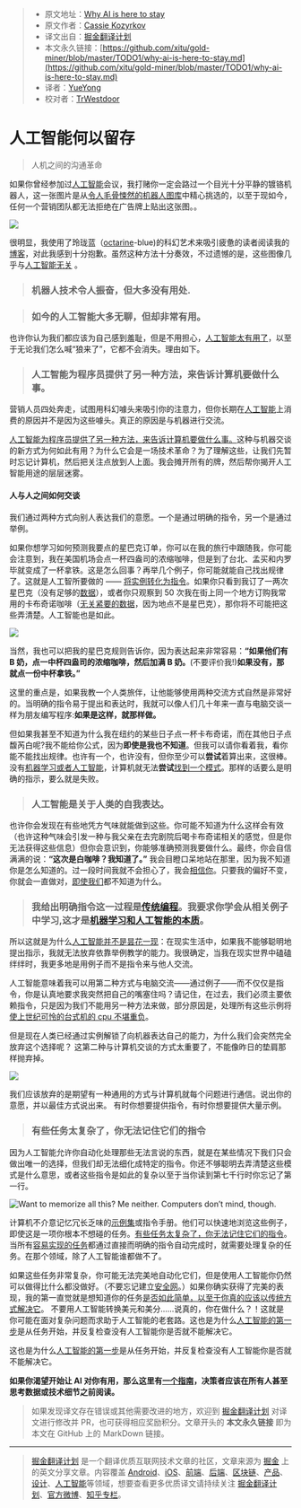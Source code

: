 > * 原文地址：[Why AI is here to stay](https://medium.com/hackernoon/why-ai-is-here-to-stay-9c75b1868b9b)
> * 原文作者：[Cassie Kozyrkov](https://medium.com/@kozyrkov)
> * 译文出自：[掘金翻译计划](https://github.com/xitu/gold-miner)
> * 本文永久链接：[https://github.com/xitu/gold-miner/blob/master/TODO1/why-ai-is-here-to-stay.md](https://github.com/xitu/gold-miner/blob/master/TODO1/why-ai-is-here-to-stay.md)
> * 译者：[YueYong](https://github.com/YueYongDev)
> * 校对者：[TrWestdoor](https://github.com/TrWestdoor)

# 人工智能何以留存

> 人机之间的沟通革命

如果你曾经参加过[人工智能](http://bit.ly/quaesita_ai)会议，我打赌你一定会路过一个目光十分平静的镀铬机器人，这一张图片是从[令人毛骨悚然的机器人图库](https://twitter.com/hmason/status/1123750831587827713)中精心挑选的，以至于现如今，任何一个营销团队都无法拒绝在广告牌上贴出这张图。。

![](https://miro.medium.com/max/1400/1*YO5HhWqmVtefTl_aXi5xKw.png)

很明显，我使用了玲珑蓝（[octarine](http://bit.ly/octarineai)-blue)的科幻艺术来吸引疲惫的读者阅读我的[博客](https://medium.com/@kozyrkov)，对此我感到十分抱歉。虽然这种方法十分奏效，不过遗憾的是，这些图像几乎与[人工智能无关](http://bit.ly/quaesita_ai) 。

> ### 机器人技术令人振奋，但大多没有用处.

> ### 如今的人工智能大多无聊，但却非常有用。

也许你认为我们都应该为自己感到羞耻，但是不用担心，[人工智能](http://bit.ly/quaesita_ai)[太有用了](http://bit.ly/quaesita_island)，以至于无论我们怎么喊“狼来了”，它都不会消失。理由如下。

> ### 人工智能为程序员提供了另一种方法，来告诉计算机要做什么事。

营销人员四处奔走，试图用科幻噱头来吸引你的注意力，但你长期在[人工智能](http://bit.ly/quaesita_ai)上消费的原因并不是因为这些噱头。真正的原因是与机器进行交流。

[人工智能为程序员提供了另一种方法，来告诉计算机要做什么事。](http://bit.ly/quaesita_simplest)这种与机器交谈的新方式为何如此有用？为什么它会是一场技术革命？为了理解这些，让我们先暂时忘记计算机，然后把关注点放到人上面。我会摊开所有的牌，然后帮你揭开人工智能用途的层层迷雾。

#### 人与人之间如何交谈

我们通过两种方式向别人表达我们的意愿。一个是通过明确的指令，另一个是通过举例。

如果你想学习如何预测我要点的星巴克订单，你可以在我的旅行中跟随我，你可能会注意到，我在美国机场会点一杯四盎司的浓缩咖啡，但是到了台北、孟买和内罗毕就变成了一杯拿铁。这是怎么回事？再举几个例子，你可能就能自己找出规律了。这就是人工智所要做的 —— [将实例转化为指令](http://bit.ly/quaesita_emperor)。如果你只看到我订了一两次星巴克（没有足够的[数据](http://bit.ly/quaesita_hist)），或者你只观察到 50 次我在街上同一个地方订购我常用的卡布奇诺咖啡（[无关紧要的数据](http://bit.ly/quaesita_biasdef)，因为地点不是星巴克），那你将不可能把这些弄清楚。人工智能也是如此。

![](https://cdn-images-1.medium.com/max/2000/0*KrYh8NjTt_xPqTM6.jpg)

当然，我也可以把我的星巴克规则告诉你，因为表达起来非常容易：**“如果他们有 B 奶，点一中杯四盎司的浓缩咖啡，然后加满 B 奶。**(不要评价我!)**如果没有，那就点一份中杯拿铁。”**

这里的重点是，如果我教一个人类旅伴，让他能够使用两种交流方式自然是非常好的。当明确的指令易于提出和表达时，我就可以像人们几十年来一直与电脑交谈一样为朋友编写程序:**如果是这样，就那样做。**

但如果我甚至不知道为什么我在纽约的某些日子点一杯卡布奇诺，而在其他日子点馥芮白呢?我不能给你公式，因为**即使是我也不知道**。但我可以请你看着我，看你能不能找出规律。也许有一个，也许没有，但你至少可以**尝试**着算出来，这很棒。没有[机器学习或者人工智能](http://bit.ly/quaesita_emperor)，计算机就无法**尝试**[找到一个模式](http://bit.ly/quaesita_emperor)。那样的话要么是明确的指示，要么就是失败。

> ### 人工智能是关于人类的自我表达。

也许你会发现在有些地凭方气味就能做到这些。你可能不知道为什么这样会有效（也许这种气味会引发一种与我父亲在去完剧院后喝卡布奇诺相关的感觉，但是你无法获得这些信息）但你会意识到，你能够准确预测我要做什么。最终，你会自信满满的说：**“这次是白咖啡？我知道了。”** 我会目瞪口呆地站在那里，因为我不知道你是怎么知道的。过一段时间我就不会担心了，我会[相信你](http://bit.ly/quaesita_donttrust)。只要我的偏好不变，你就会一直做对，[即使我们](http://bit.ly/quaesita_xai)都不知道为什么。

> ### 我给出明确指令这一过程是[传统编程](http://bit.ly/quaesita_simplest)。我要求你学会从相关例子中学习,这才是[机器学习和人工智能的本质](http://bit.ly/quaesita_emperor)。

所以这就是为什么[人工智能并不是昙花一现](http://bit.ly/quaesita_fad)：在现实生活中，如果我不能够聪明地提出指示，我就无法放弃依靠举例教学的能力。我很确定，当我在现实世界中磕磕绊绊时，我更多地是用例子而不是指令来与他人交流。

人工智能意味着我可以用第二种方式与电脑交流——通过例子——而不仅仅是指令，你是认真地要求我突然把自己的嘴塞住吗？请记住，在过去，我们必须主要依赖指令，只是因为我们不能用另一种方法来做，部分原因是，处理所有这些示例将[使上世纪可怜的台式机的 cpu 不堪重负](http://bit.ly/forbes_ai)。

但是现在人类已经通过实例解锁了向机器表达自己的能力，为什么我们会突然完全放弃这个选择呢？ 这第二种与计算机交谈的方式太重要了，不能像昨日的垫肩那样抛弃掉。

![](https://cdn-images-1.medium.com/max/2000/0*dkk5YgpnY2U9DYJE.jpg)

我们应该放弃的是期望有一种通用的方式与计算机就每个问题进行通信。说出你的意愿，并以最佳方式说出来。 有时你想要提供指令，有时你想要提供大量示例。

> ### 有些任务太复杂了，你无法记住它们的指令

因为人工智能允许你自动化处理那些无法言说的东西，就是在某些情况下我们只会做出唯一的选择，但我们却无法细化成特定的指令。你还不够聪明去弄清楚这些模式是什么意思，或者这些指令是如此的复杂以至于当你读到第七千行时你忘记了第一行。

![Want to memorize all this? Me neither. Computers don’t mind, though.](https://cdn-images-1.medium.com/max/2000/0*7LuSlPgyJ-B5VLGh.JPG)

计算机不介意记忆冗长乏味的[示例集](http://bit.ly/quaesita_hist)或指令手册。他们可以快速地浏览这些例子，即使这是一项你根本不想碰的任务。[有些任务太复杂了，你无法记住它们的指令](http://bit.ly/quaesita_fad)。当所有[容易实现的任务](http://bit.ly/quaesita_fad)都通过直接而明确的指令自动完成时，就需要处理复杂的任务。在那个领域，除了人工智能谁都做不了。

如果这些任务非常复杂，你可能无法完美地自动化它们，但是使用人工智能你仍然可以做得比什么都没做好。（不要忘记建立[安全网](http://bit.ly/quaesita_policy)。）如果你确实获得了完美的表现，我的第一直觉就是想知道你的任务[是否如此简单，以至于你真的应该以传统方式解决它](http://bit.ly/quaesita_fad)。 不要用人工智能转换美元和美分......说真的，你在做什么？！这就是你可能在面对复杂问题而求助于人工智能的老套路。这也是为什么[人工智能的第一步](http://bit.ly/quaesita_first)是从任务开始，并反复检查没有人工智能你是否就不能解决它。

这也是为什么[人工智能的第一步](http://bit.ly/quaesita_first)是从任务开始，并反复检查没有人工智能你是否就不能解决它。

**如果你渴望开始让 AI 对你有用，那么这里有[一个指南](http://bit.ly/quaesita_dmguide)，决策者应该在所有人甚至思考数据或技术细节之前阅读。**

> 如果发现译文存在错误或其他需要改进的地方，欢迎到 [掘金翻译计划](https://github.com/xitu/gold-miner) 对译文进行修改并 PR，也可获得相应奖励积分。文章开头的 **本文永久链接** 即为本文在 GitHub 上的 MarkDown 链接。

---

> [掘金翻译计划](https://github.com/xitu/gold-miner) 是一个翻译优质互联网技术文章的社区，文章来源为 [掘金](https://juejin.im) 上的英文分享文章。内容覆盖 [Android](https://github.com/xitu/gold-miner#android)、[iOS](https://github.com/xitu/gold-miner#ios)、[前端](https://github.com/xitu/gold-miner#前端)、[后端](https://github.com/xitu/gold-miner#后端)、[区块链](https://github.com/xitu/gold-miner#区块链)、[产品](https://github.com/xitu/gold-miner#产品)、[设计](https://github.com/xitu/gold-miner#设计)、[人工智能](https://github.com/xitu/gold-miner#人工智能)等领域，想要查看更多优质译文请持续关注 [掘金翻译计划](https://github.com/xitu/gold-miner)、[官方微博](http://weibo.com/juejinfanyi)、[知乎专栏](https://zhuanlan.zhihu.com/juejinfanyi)。
